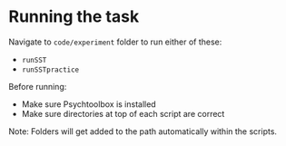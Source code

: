 # Running the task

Navigate to `code/experiment` folder to run either of these:

- `runSST`
- `runSSTpractice`

Before running:

- Make sure Psychtoolbox is installed
- Make sure directories at top of each script are correct

Note: Folders will get added to the path automatically within the scripts.